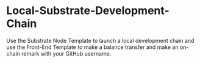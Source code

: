 # Local-Substrate-Development-Chain
Use the Substrate Node Template to launch a local development chain and use the Front-End Template to make a balance transfer and make an on-chain remark with your GitHub username.
